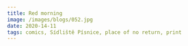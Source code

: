 ```yaml
---
title: Red morning
image: /images/blogs/052.jpg
date: 2020-14-11
tags: comics, Sídliště Písnice, place of no return, print
---
```

